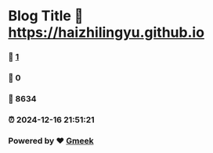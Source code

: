 # Blog Title :link: https://haizhilingyu.github.io 
### :page_facing_up: [1](https://haizhilingyu.github.io/tag.html) 
### :speech_balloon: 0 
### :hibiscus: 8634 
### :alarm_clock: 2024-12-16 21:51:21 
### Powered by :heart: [Gmeek](https://github.com/Meekdai/Gmeek)
